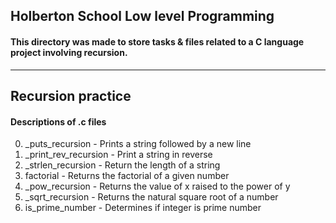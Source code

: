 ## Holberton School Low level Programming
#### This directory was made to store tasks & files related to a C language project involving recursion.
----------------------------------------------------------------------------------------------------------------
## Recursion practice
#### Descriptions of .c files 
  0. _puts_recursion - Prints a string followed by a new line
  1. _print_rev_recursion - Print a string in reverse
  2. _strlen_recursion - Return the length of a string
  3. factorial - Returns the factorial of a given number
  4. _pow_recursion - Returns the value of x raised to the power of y
  5. _sqrt_recursion - Returns the natural square root of a number
  6. is_prime_number - Determines if integer is prime number
